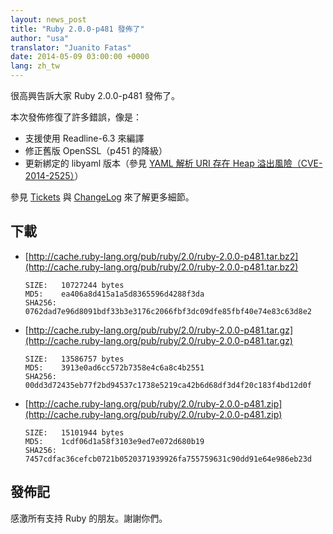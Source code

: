 ```yaml
---
layout: news_post
title: "Ruby 2.0.0-p481 發佈了"
author: "usa"
translator: "Juanito Fatas"
date: 2014-05-09 03:00:00 +0000
lang: zh_tw
---
```


很高興告訴大家 Ruby 2.0.0-p481 發佈了。

本次發佈修復了許多錯誤，像是：

* 支援使用 Readline-6.3 來編譯
* 修正舊版 OpenSSL（p451 的降級）
* 更新綁定的 libyaml 版本（參見 [YAML 解析 URI 存在 Heap 溢出風險（CVE-2014-2525）](https://www.ruby-lang.org/zh_tw/news/2014/03/29/heap-overflow-in-yaml-uri-escape-parsing-cve-2014-2525/)）

參見 [Tickets](https://bugs.ruby-lang.org/projects/ruby-200/issues?set_filter=1&amp;status_id=5)
與 [ChangeLog](http://svn.ruby-lang.org/repos/ruby/tags/v2_0_0_481/ChangeLog) 來了解更多細節。

## 下載

* [http://cache.ruby-lang.org/pub/ruby/2.0/ruby-2.0.0-p481.tar.bz2](http://cache.ruby-lang.org/pub/ruby/2.0/ruby-2.0.0-p481.tar.bz2)

      SIZE:   10727244 bytes
      MD5:    ea406a8d415a1a5d8365596d4288f3da
      SHA256: 0762dad7e96d8091bdf33b3e3176c2066fbf3dc09dfe85fbf40e74e83c63d8e2

* [http://cache.ruby-lang.org/pub/ruby/2.0/ruby-2.0.0-p481.tar.gz](http://cache.ruby-lang.org/pub/ruby/2.0/ruby-2.0.0-p481.tar.gz)

      SIZE:   13586757 bytes
      MD5:    3913e0ad6cc572b7358e4c6a8c4b2551
      SHA256: 00dd3d72435eb77f2bd94537c1738e5219ca42b6d68df3d4f20c183f4bd12d0f

* [http://cache.ruby-lang.org/pub/ruby/2.0/ruby-2.0.0-p481.zip](http://cache.ruby-lang.org/pub/ruby/2.0/ruby-2.0.0-p481.zip)

      SIZE:   15101944 bytes
      MD5:    1cdf06d1a58f3103e9ed7e072d680b19
      SHA256: 7457cdfac36cefcb0721b0520371939926fa755759631c90dd91e64e986eb23d

## 發佈記

感激所有支持 Ruby 的朋友。謝謝你們。
